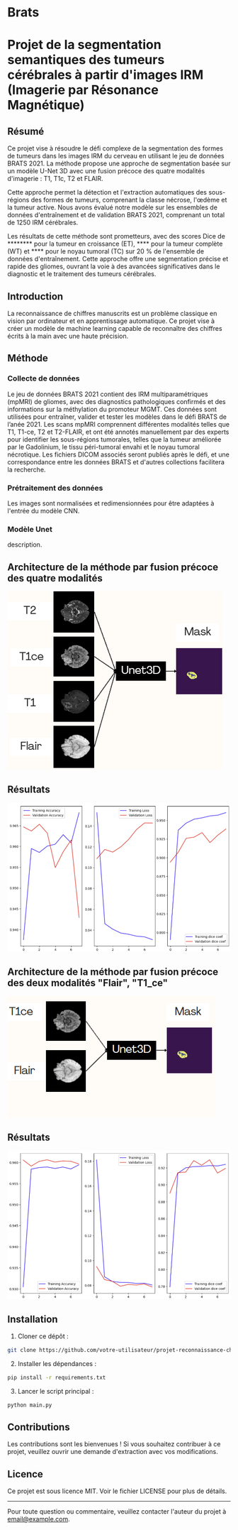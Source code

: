 # Brats
# Projet de la segmentation semantiques des tumeurs cérébrales à partir d'images IRM (Imagerie par Résonance Magnétique)

## Résumé

Ce projet vise à résoudre le défi complexe de la segmentation des formes de tumeurs dans les images IRM du cerveau en utilisant le jeu de données BRATS 2021. La méthode propose une approche de segmentation basée sur un modèle U-Net 3D avec une fusion précoce des quatre modalités d'imagerie : T1, T1c, T2 et FLAIR.

Cette approche permet la détection et l'extraction automatiques des sous-régions des formes de tumeurs, comprenant la classe nécrose, l'œdème et la tumeur active. Nous avons évalué notre modèle sur les ensembles de données d'entraînement et de validation BRATS 2021, comprenant un total de 1250 IRM cérébrales.

Les résultats de cette méthode sont prometteurs, avec des scores Dice de ******** pour la tumeur en croissance (ET), **** pour la tumeur complète (WT) et **** pour le noyau tumoral (TC) sur 20 % de l'ensemble de données d'entraînement. Cette approche offre une segmentation précise et rapide des gliomes, ouvrant la voie à des avancées significatives dans le diagnostic et le traitement des tumeurs cérébrales.

## Introduction

La reconnaissance de chiffres manuscrits est un problème classique en vision par ordinateur et en apprentissage automatique. Ce projet vise à créer un modèle de machine learning capable de reconnaître des chiffres écrits à la main avec une haute précision.


## Méthode

### Collecte de données
Le jeu de données BRATS 2021 contient des IRM multiparamétriques (mpMRI) de gliomes, avec des diagnostics pathologiques confirmés et des informations sur la méthylation du promoteur MGMT. Ces données sont utilisées pour entraîner, valider et tester les modèles dans le défi BRATS de l’anée 2021. Les scans mpMRI comprennent différentes modalités telles que T1, T1-ce, T2 et T2-FLAIR, et ont été annotés manuellement par des experts pour identifier les sous-régions tumorales, telles que la tumeur améliorée par le Gadolinium, le tissu péri-tumoral envahi et le noyau tumoral nécrotique. Les fichiers DICOM associés seront publiés après le défi, et une correspondance entre les données BRATS et d'autres collections facilitera la recherche.


### Prétraitement des données
Les images sont normalisées et redimensionnées pour être adaptées à l'entrée du modèle CNN.

### Modèle Unet
description.
## Architecture de la méthode par fusion précoce des quatre modalités

![Architecture](images/architecture.png)
## Résultats 

![Train](images/curve_train_8epoch_model1_dice_acc.png) 
## Architecture de la méthode par fusion précoce des deux modalités "Flair", "T1_ce"

![Architecture_](images/architecture_t1ce_flair.png) 

## Résultats 

![Architecture_](images/curve_train_8epoch_model1_dice_acc_2modalities.png) 
## Installation

1. Cloner ce dépôt :

```bash
git clone https://github.com/votre-utilisateur/projet-reconnaissance-chiffres-manuscrits.git
```

2. Installer les dépendances :

```bash
pip install -r requirements.txt
```

3. Lancer le script principal :

```bash
python main.py
```

## Contributions

Les contributions sont les bienvenues ! Si vous souhaitez contribuer à ce projet, veuillez ouvrir une demande d'extraction avec vos modifications.

## Licence

Ce projet est sous licence MIT. Voir le fichier LICENSE pour plus de détails.

---

Pour toute question ou commentaire, veuillez contacter l'auteur du projet à [email@example.com](mailto:email@example.com).
